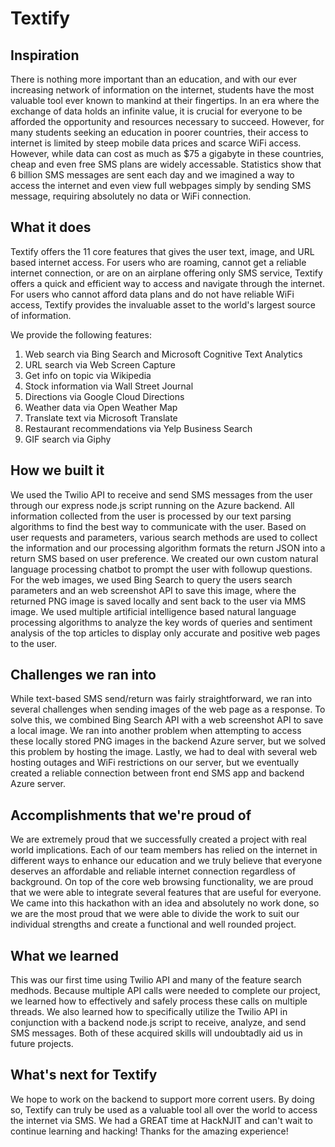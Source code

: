 # Textify

## Inspiration
There is nothing more important than an education, and with our ever increasing network of information on the internet, students have the most valuable tool ever known to mankind at their fingertips. In an era where the exchange of data holds an infinite value, it is crucial for everyone to be afforded the opportunity and resources necessary to succeed. However, for many students seeking an education in poorer countries, their access to internet is limited by steep mobile data prices and scarce WiFi access. However, while data can cost as much as $75 a gigabyte in these countries, cheap and even free SMS plans are widely accessable. Statistics show that 6 billion SMS messages are sent each day and we imagined a way to access the internet and even view full webpages simply by sending SMS message, requiring absolutely no data or WiFi connection. 

## What it does
Textify offers the 11 core features that gives the user text, image, and URL based internet access. For users who are roaming, cannot get a reliable internet connection, or are on an airplane offering only SMS service, Textify offers a quick and efficient way to access and navigate through the internet. For users who cannot afford data plans and do not have reliable WiFi access, Textify provides the invaluable asset to the world's largest source of information. 

We provide the following features: 
1. Web search via Bing Search and Microsoft Cognitive Text Analytics
2. URL search via Web Screen Capture
3. Get info on topic via Wikipedia
4. Stock information via Wall Street Journal
5. Directions via Google Cloud Directions
6. Weather data via Open Weather Map
7. Translate text via Microsoft Translate
8. Restaurant recommendations via Yelp Business Search
9. GIF search via Giphy

## How we built it
We used the Twilio API to receive and send SMS messages from the user through our express node.js script running on the Azure backend. All information collected from the user is processed by our text parsing algorithms to find the best way to communicate with the user. Based on user requests and parameters, various search methods are used to collect the information and our processing algorithm formats the return JSON into a return SMS based on user preference. We created our own custom natural language processing chatbot to prompt the user with followup questions. For the web images, we used Bing Search to query the users search parameters and an web screenshot API to save this image, where the returned PNG image is saved locally and sent back to the user via MMS image. We used multiple artificial intelligence based natural language processing algorithms to analyze the key words of queries and sentiment analysis of the top articles to display only accurate and positive web pages to the user.  

## Challenges we ran into
While text-based SMS send/return was fairly straightforward, we ran into several challenges when sending images of the web page as a response. To solve this, we combined Bing Search API with a web screenshot API to save a local image. We ran into another problem when attempting to access these locally stored PNG images in the backend Azure server, but we solved this problem by hosting the image. Lastly, we had to deal with several web hosting outages and WiFi restrictions on our server, but we eventually created a reliable connection between front end SMS app and backend Azure server.

## Accomplishments that we're proud of
We are extremely proud that we successfully created a project with real world implications. Each of our team members has relied on the internet in different ways to enhance our education and we truly believe that everyone deserves an affordable and reliable internet connection regardless of background. On top of the core web browsing functionality, we are proud that we were able to integrate several features that are useful for everyone. We came into this hackathon with an idea and absolutely no work done, so we are the most proud that we were able to divide the work to suit our individual strengths and create a functional and well rounded project.

## What we learned
This was our first time using Twilio API and many of the feature search medhods. Because multiple API calls were needed to complete our project, we learned how to effectively and safely process these calls on multiple threads. We also learned how to specifically utilize the Twilio API in conjunction with a backend node.js script to receive, analyze, and send SMS messages. Both of these acquired skills will undoubtadly aid us in future projects. 

## What's next for Textify
We hope to work on the backend to support more corrent users. By doing so, Textify can truly be used as a valuable tool all over the world to access the internet via SMS. We had a GREAT time at HackNJIT and can't wait to continue learning and hacking! Thanks for the amazing experience!
